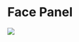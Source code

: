 # Face Panel

![](https://github.com/UltraEngine/Documentation/blob/master/Images/facepanel.png?raw=true)
